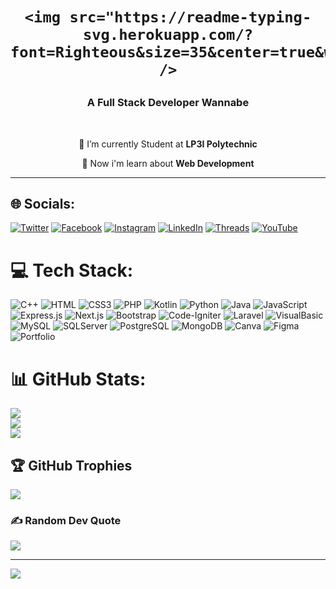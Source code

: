 #

<h1 align="center">

    <img src="https://readme-typing-svg.herokuapp.com/?font=Righteous&size=35&center=true&width=500&height=70&duration=4000&lines=Hi+There!+👋;+I'm+Wawah+Sri+Sunenti!;" />

</h1>

<h3 align="center">A Full Stack Developer Wannabe</h3>

<br/>

<div align="center">
 
 🔭 I’m currently Student at **LP3I Polytechnic**
 
 🌱 Now i'm learn about **Web Development**

 </div>
 <hr/>
 
## 🌐 Socials:

[![Twitter](https://img.shields.io/badge/Twitter-%237289DA.svg?logo=twitter&logoColor=white)](https://twitter.com/howyoulikedeath) [![Facebook](https://img.shields.io/badge/Facebook-%231877F2.svg?logo=Facebook&logoColor=white)](https://www.facebook.com/wawah.sri) [![Instagram](https://img.shields.io/badge/Instagram-%23E4405F.svg?logo=Instagram&logoColor=white)](https://www.instagram.com/chihuahuah.rar) [![LinkedIn](https://img.shields.io/badge/LinkedIn-%230077B5.svg?logo=linkedin&logoColor=white)](https://www.linkedin.com/in/wawah-sri-sunenti/) [![Threads](https://img.shields.io/badge/Threads-%23000000.svg?logo=Threads&logoColor=white)](https://www.threads.net/@chihuahuah.rar) [![YouTube](https://img.shields.io/badge/YouTube-%23FF0000.svg?logo=YouTube&logoColor=white)](https://www.youtube.com/@wawahsri6418/)

# 💻 Tech Stack:

![C++](https://img.shields.io/badge/c++-%2300599C.svg?style=for-the-badge&logo=c%2B%2B&logoColor=white) ![HTML](https://img.shields.io/badge/html-%23777BB4.svg?style=for-the-badge&logo=html&logoColor=white) ![CSS3](https://img.shields.io/badge/css3-%231572B6.svg?style=for-the-badge&logo=css3&logoColor=white) ![PHP](https://img.shields.io/badge/php-%23E4405F.svg?style=for-the-badge&logo=php&logoColor=white) ![Kotlin](https://img.shields.io/badge/kotlin-%23777BB4.svg?style=for-the-badge&logo=kotlin&logoColor=white) ![Python](https://img.shields.io/badge/python-3670A0?style=for-the-badge&logo=python&logoColor=ffdd54) ![Java](https://img.shields.io/badge/java-%23ED8B00.svg?style=for-the-badge&logo=java&logoColor=white) ![JavaScript](https://img.shields.io/badge/javascript-%23323330.svg?style=for-the-badge&logo=javascript&logoColor=%23F7DF1E) ![Express.js](https://img.shields.io/badge/express.js-%2300599C.svg?style=for-the-badge&logo=express.js&logoColor=white) ![Next.js](https://img.shields.io/badge/next.js-%23777BB4.svg?style=for-the-badge&logo=next.js&logoColor=white) ![Bootstrap](https://img.shields.io/badge/bootstrap-%23563D7C.svg?style=for-the-badge&logo=bootstrap&logoColor=white) ![Code-Igniter](https://img.shields.io/badge/CodeIgniter-%23EF4223.svg?style=for-the-badge&logo=codeIgniter&logoColor=white) ![Laravel](https://img.shields.io/badge/laravel-%23FF2D20.svg?style=for-the-badge&logo=laravel&logoColor=white) ![VisualBasic](https://img.shields.io/badge/visualbasic-%2300f.svg?style=for-the-badge&logo=visualbasic&logoColor=white) ![MySQL](https://img.shields.io/badge/mysql-%2300f.svg?style=for-the-badge&logo=mysql&logoColor=white) ![SQLServer](https://img.shields.io/badge/sqlserver-%23E4405F.svg?style=for-the-badge&logo=sqlserver&logoColor=white) ![PostgreSQL](https://img.shields.io/badge/postgresql-%2300f.svg?style=for-the-badge&logo=postgresql&logoColor=white) ![MongoDB](https://img.shields.io/badge/mongodb-%231877F2.svg?style=for-the-badge&logo=mongodb&logoColor=white) ![Canva](https://img.shields.io/badge/Canva-%2300C4CC.svg?style=for-the-badge&logo=Canva&logoColor=white) ![Figma](https://img.shields.io/badge/figma-%23E4405F.svg?style=for-the-badge&logo=figma&logoColor=white) ![Portfolio](https://img.shields.io/badge/Portfolio-%23000000.svg?style=for-the-badge&logo=firefox&logoColor=#FF7139)

# 📊 GitHub Stats:

![](https://github-readme-stats.vercel.app/api?username=wawahsrisunenti&theme=vue&hide_border=true&include_all_commits=false&count_private=false)<br/>
![](https://github-readme-streak-stats.herokuapp.com/?user=wawahsrisunenti&theme=vue&hide_border=true)<br/>
![](https://github-readme-stats.vercel.app/api/top-langs/?username=wawahsrisunenti&theme=vue&hide_border=true&include_all_commits=false&count_private=false&layout=compact)

## 🏆 GitHub Trophies

![](https://github-profile-trophy.vercel.app/?username=wawahsrisunenti&theme=matrix&no-frame=true&no-bg=true&margin-w=4)

### ✍️ Random Dev Quote

![](https://quotes-github-readme.vercel.app/api?type=vetical&theme=light)

---

[![](https://visitcount.itsvg.in/api?id=wawahsrisunenti&icon=1&color=9)](https://visitcount.itsvg.in)

<!-- Proudly created with GPRM ( https://gprm.itsvg.in ) -->
